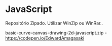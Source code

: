 # JavaScript

Repositório Zipado. Utilizar WinZip ou WinRar..

basic-curve-canvas-drawing-2d-javascript.zip - https://codepen.io/EdwardAmagasaki
